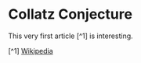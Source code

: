 # Collatz Conjecture

This very first article [^1] is interesting.



[^1] [Wikipedia](https://en.wikipedia.org/wiki/Collatz_conjecture)